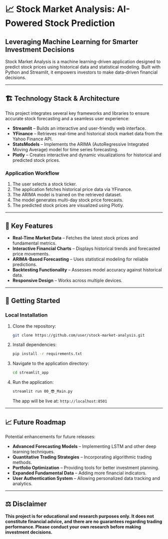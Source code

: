 # 📈 **Stock Market Analysis: AI-Powered Stock Prediction**  

## **Leveraging Machine Learning for Smarter Investment Decisions**  

Stock Market Analysis is a machine learning-driven application designed to predict stock prices using historical data and statistical modeling. Built with Python and Streamlit, it empowers investors to make data-driven financial decisions.  

---

## 🏗️ **Technology Stack & Architecture**  

This project integrates several key frameworks and libraries to ensure accurate stock forecasting and a seamless user experience:  

- **Streamlit** – Builds an interactive and user-friendly web interface.  
- **YFinance** – Retrieves real-time and historical stock market data from the Yahoo Finance API.  
- **StatsModels** – Implements the ARIMA (AutoRegressive Integrated Moving Average) model for time series forecasting.  
- **Plotly** – Creates interactive and dynamic visualizations for historical and predicted stock prices.  

### **Application Workflow**  

1. The user selects a stock ticker.  
2. The application fetches historical price data via YFinance.  
3. The ARIMA model is trained on the retrieved dataset.  
4. The model generates multi-day stock price forecasts.  
5. The predicted stock prices are visualized using Plotly.  

---

## 🎯 **Key Features**  

- **Real-Time Market Data** – Fetches the latest stock prices and fundamental metrics.  
- **Interactive Financial Charts** – Displays historical trends and forecasted price movements.  
- **ARIMA-Based Forecasting** – Uses statistical modeling for reliable predictions.  
- **Backtesting Functionality** – Assesses model accuracy against historical data.  
- **Responsive Design** – Works across multiple devices.  

---

## 🚀 **Getting Started**  

### **Local Installation**  

1. Clone the repository:  

   ```bash
   git clone https://github.com/user/stock-market-analysis.git
   ```  

2. Install dependencies:  

   ```bash
   pip install -r requirements.txt
   ```  

3. Navigate to the application directory:  

   ```bash
   cd streamlit_app
   ```  

4. Run the application:  

   ```bash
   streamlit run 00_😎_Main.py
   ```  

   The app will be live at: `http://localhost:8501`  

---

## 📈 **Future Roadmap**  

Potential enhancements for future releases:  

- **Advanced Forecasting Models** – Implementing LSTM and other deep learning techniques.  
- **Quantitative Trading Strategies** – Incorporating algorithmic trading methods.  
- **Portfolio Optimization** – Providing tools for better investment planning.  
- **Expanded Fundamental Data** – Adding more financial indicators.  
- **User Authentication System** – Allowing personalized data tracking and analytics.  

---

## ⚖️ **Disclaimer**  

**This project is for educational and research purposes only. It does not constitute financial advice, and there are no guarantees regarding trading performance. Please conduct your own research before making investment decisions.**


